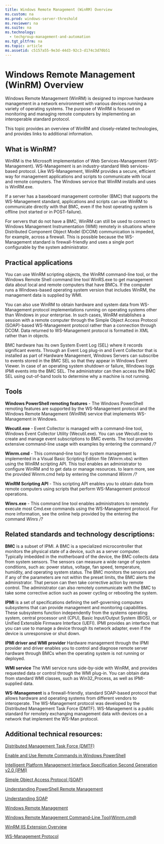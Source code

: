 ```yaml
---
title: Windows Remote Management (WinRM) Overview
ms.custom: na
ms.prod: windows-server-threshold
ms.reviewer: na
ms.suite: na
ms.technology: 
  - techgroup-management-and-automation
ms.tgt_pltfrm: na
ms.topic: article
ms.assetid: c5157a55-9e3d-44d3-92c3-d174c3d70b51
---
```

# Windows Remote Management (WinRM) Overview
Windows Remote Management (WinRM) is designed to improve hardware management in a network environment with various devices running a variety of operating systems. The purpose of WinRM is focused on monitoring and managing remote computers by implementing an interoperable standard protocol.

This topic provides an overview of WinRM and closely-related technologies, and provides links to additional information.

## What is WinRM?
WinRM is the Microsoft implementation of Web Services-Management (WS-Management). WS-Management is an industry-standard Web services-based protocol. Like WS-Management, WinRM provides a secure, efficient way for management applications and scripts to communicate with local and remote computers. The Windows service that WinRM installs and uses is WinRM.exe.

If a server has a baseboard management controller (BMC) that supports the WS-Management standard, applications and scripts can use WinRM to communicate directly with that BMC, even if the host operating system is offline (not started or in POST-failure).

For servers that do not have a BMC, WinRM can still be used to connect to Windows Management Instrumentation (WMI) remotely in situations where Distributed Component Object Model (DCOM) communication is impeded, for example, across a firewall. This is possible because the WS-Management standard is firewall-friendly and uses a single port configurable by the system administrator.
## Practical applications
You can use WinRM scripting objects, the WinRM command-line tool, or the Windows Remote Shell command line tool WinRS.exe to get management data about local and remote computers that have BMCs. If the computer runs a Windows-based operating system version that includes WinRM, the management data is supplied by WMI.

You can also use WinRM to obtain hardware and system data from WS-Management protocol implementations running on operating systems other than Windows in your enterprise. In such cases, WinRM establishes a session with a remote computer through the Simple Object Access Protocol (SOAP)-based WS-Management protocol rather than a connection through DCOM. Data returned to WS-Management protocol is formatted in XML rather than in objects.

BMC hardware has its own System Event Log (SEL) where it records significant events. Through an Event Log plug-in and Event Collector that is installed as part of Hardware Management, Windows Servers can subscribe to events stored in the BMC SEL so that they appear in Windows Event Viewer. In case of an operating system shutdown or failure, Windows logs IPMI events into the BMC SEL. The administrator can then access the BMC SEL using out-of-band tools to determine why a machine is not running.

## Tools
**Windows PowerShell remoting features** - The Windows PowerShell remoting features are supported by the WS-Management protocol and the Windows Remote Management (WinRM) service that implements WS-Management in Windows.

**Wecutil.exe** - Event Collector is managed with a command-line tool, Windows Event Collector Utility (Wecutil.exe). You can use Wecutil.exe to create and manage event subscriptions to BMC events. The tool provides extensive command-line usage with examples by entering the command */?*

**Winrm.cmd** - This command–line tool for system management is implemented in a Visual Basic Scripting Edition file (Winrm.vbs) written using the WinRM scripting API. This tool enables an administrator to configure WinRM and to get data or manage resources. to learn more, see the provided Winrm.cmd help by entering the command *Winrm /?*

**WinRM Scripting API**  - This scripting API enables you to obtain data from remote computers using scripts that perform WS-Management protocol operations.

**Winrs.exe** - This command line tool enables administrators to remotely execute most Cmd.exe commands using the WS-Management protocol. For more information, see the online help provided by the entering the command *Winrs /?*

## Related standards and technology descriptions: 
**BMC** is a subset of IPMI. A BMC is a specialized microcontroller that monitors the physical state of a device, such as a server computer. Typically imbedded in the motherboard of the device, the BMC collects data from system sensors. The sensors can measure a wide range of system conditions, such as: power status, voltage, fan speed, temperature, humidity, and operating system status. The BMC monitors the sensors and if any of the parameters are not within the preset limits, the BMC alerts the administrator. That person can then take corrective action by remote control. The administrator can also remotely communicate with the BMC to take some corrective action such as power cycling or rebooting the system.

**IPMI** is a set of specifications defining the self-governing computers subsystems that can provide management and monitoring capabilities. These subsystems function independently from the systems operating system, central processor unit (CPU), Basic Input/Output System (BIOS), or Unified Extensible Firmware Interface (UEFI). IPMI provides an interface that you can use to manage a device through its network adapter, even if the device is unresponsive or shut down.

**IPMI driver and WMI provider** Hardware management through the IPMI provider and driver enables you to control and diagnose remote server hardware through BMCs when the operating system is not running or deployed.

**WMI service** The WMI service runs side-by-side with WinRM, and provides requested data or control through the WMI plug-in. You can obtain data from standard WMI classes, such as Win32_Process, as well as IPMI-supplied data.

**WS-Management** is a firewall-friendly, standard SOAP-based protocol that allows hardware and operating systems from different vendors to interoperate. The WS-Management protocol was developed by the Distributed Management Task Force (DMTF). WS-Management is a public standard for remotely exchanging management data with devices on a network that implement the WS-Man protocol.

## Additional technical resources:
[Distributed Management Task Force (DMTF)](http://www.dmtf.org/)

[Enable and Use Remote Commands in Windows PowerShell](https://technet.microsoft.com/magazine/ff700227.aspx)

[Intelligent Platform Management Interface Specification Second Generation v2.0 (IPMI)](http://www.intel.com/content/www/us/en/servers/ipmi/ipmi-second-gen-interface-spec-v2-rev1-1.html)

[Simple Object Access Protocol (SOAP)](http://www.w3.org/TR/2000/NOTE-SOAP-20000508/)

[Understanding PowerShell Remote Management](https://blogs.technet.microsoft.com/heyscriptingguy/2012/12/30/understanding-powershell-remote-management/)

[Understanding SOAP](https://msdn.microsoft.com/library/ms995800.aspx)

[Windows Remote Management](https://msdn.microsoft.com/library/windows/desktop/aa384426.aspx) 

[Windows Remote Management Command-Line Tool(Winrm.cmd)](https://technet.microsoft.com/library/cc781778.aspx)

[WinRM IIS Extension Overview](https://technet.microsoft.com/library/dd759166.aspx)

[WS-Management Protocol](https://msdn.microsoft.com/library/windows/desktop/aa384470.aspx)



  

